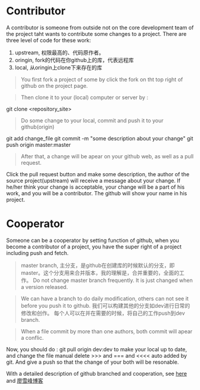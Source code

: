 # Contributor
A contributor is someone from outside not on the core development team of the project taht wants to contribute some changes to a project. There are three level of code for these work:
1. upstream, 权限最高的、代码原作者。
2. oringin, fork的代码在你github上的库，代表远程库
3. local, 从oringin上clone下来存在的库 

> You first fork a project of some by click the fork on tht top right of github on the project page.

> Then clone it to your (local) computer or server by :

git clone <repository_site>

> Do some change to your local, commit and push it to your github(origin)

git add change_file
git commit -m "some description about your change"
git push origin master:master

> After that, a change will be apear on your github web, as well as a pull request.

Click the pull request button and make some description, the author of the source project(upstream) will receive a message about your change. If he/her think your change is acceptable, your change will be a part of his work, and you will be a contributor. The github will show your name in his project.

# Cooperator
Someone can be a cooperator by setting function of github, when you become a contributor of a project, you have the super right of a project including push and fetch.

> master branch, 主分支，是github在创建库的时候默认的分支，即master。这个分支用来合并版本，我的理解是，合并重要的，全面的工作。
Do not change master branch frequently. It is just changed when a version released.

> We can have a branch to do daily modification, others can not see it before you push it to github.
我们可以构建其他的分支如dev进行日常的修改和创作。
每个人可以在并在需要的时候，将自己的工作push到dev branch.

> When a file commit by more than one authors, both commit will apear a conflic.

Now, you should do :
git pull origin dev:dev 
to make your local up to date, and change the file manual delete >>> and === and <<<< auto added by git. And give a push so that the change of your both will be resonable.

With a detailed description of github branched and cooperation, see [here](https://github.com/structureddynamics/OSF-Web-Services/wiki/Collaboration:-Git-Development-Workflow) and [廖雪峰博客](https://www.liaoxuefeng.com/wiki/0013739516305929606dd18361248578c67b8067c8c017b000/001375840038939c291467cc7c747b1810aab2fb8863508000)

